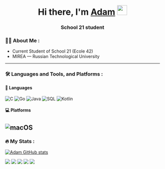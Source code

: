 <h1 align="center">Hi there, I'm <a href="https://github.com/elevante" target="_blank">Adam</a>
<img src="https://github.com/blackcater/blackcater/raw/main/images/Hi.gif" height="32"/></h1>
<h3 align="center">School 21 student</h3>

### 👩‍💻 About Me :

- Current Student of School 21 (Ecole 42)
- MIREA — Russian Technological University
---

### :hammer_and_wrench: Languages and Tools, and Platforms :
#### :information_desk_person: Languages
![C](https://img.shields.io/badge/c-%2300599C.svg?style=for-the-badge&logo=c&logoColor=white) ![Go](https://img.shields.io/badge/Go-00ADD8?style=for-the-badge&logo=go&logoColor=white) ![Java](https://img.shields.io/badge/java-%23ED8B00.svg?style=for-the-badge&logo=java&logoColor=white) ![SQL](https://img.shields.io/badge/-SQL-090909?style=for-the-badge&logo=sql&logoColor=white) ![Kotlin](https://img.shields.io/badge/kotlin-%237F52FF.svg?style=for-the-badge&logo=kotlin&logoColor=white) 


#### :computer: Platforms
![macOS](https://img.shields.io/badge/mac%20os-000000?style=for-the-badge&logo=macos&logoColor=F0F0F0) 
---

### :fire: My Stats :
[![Adam GitHub stats](https://github-readme-stats.vercel.app/api?username=elevante)](https://github.com/elevante/github-readme-stats)</br>

![](http://github-profile-summary-cards.vercel.app/api/cards/profile-details?username=elevante&theme=github)
![](http://github-profile-summary-cards.vercel.app/api/cards/repos-per-language?username=elevante&theme=github)
![](http://github-profile-summary-cards.vercel.app/api/cards/most-commit-language?username=elevante&theme=github)
![](http://github-profile-summary-cards.vercel.app/api/cards/stats?username=elevante&theme=github)
![](http://github-profile-summary-cards.vercel.app/api/cards/productive-time?username=elevante&theme=github&utcOffset=3)
